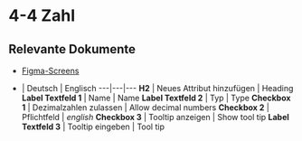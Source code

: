 # 4-4 Zahl

## Relevante Dokumente

* [Figma-Screens](https://www.figma.com/file/ObpEGoczbPSUsnoH7aPFLbdy/Workflow-Generator-Screens?node-id=455%3A7096)

- | Deutsch | Englisch
---|---|---
**H2** | Neues Attribut hinzufügen | Heading
**Label Textfeld 1** | Name | Name
**Label Textfeld 2** | Typ | Type
**Checkbox 1** | Dezimalzahlen zulassen | Allow decimal numbers
**Checkbox 2** | Pflichtfeld | *english*
**Checkbox 3** | Tooltip anzeigen | Show tool tip
**Label Textfeld 3** | Tooltip eingeben | Tool tip

